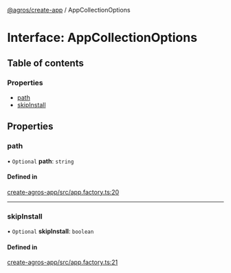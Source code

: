 [@agros/create-app](../index.md) / AppCollectionOptions

# Interface: AppCollectionOptions

## Table of contents

### Properties

- [path](AppCollectionOptions.md#path)
- [skipInstall](AppCollectionOptions.md#skipinstall)

## Properties

### <a id="path" name="path"></a> path

• `Optional` **path**: `string`

#### Defined in

[create-agros-app/src/app.factory.ts:20](https://github.com/agrosjs/agros/blob/b4c49b1/packages/create-agros-app/src/app.factory.ts#L20)

___

### <a id="skipinstall" name="skipinstall"></a> skipInstall

• `Optional` **skipInstall**: `boolean`

#### Defined in

[create-agros-app/src/app.factory.ts:21](https://github.com/agrosjs/agros/blob/b4c49b1/packages/create-agros-app/src/app.factory.ts#L21)
